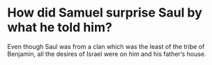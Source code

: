 # How did Samuel surprise Saul by what he told him?

Even though Saul was from a clan which was the least of the tribe of Benjamin, all the desires of Israel were on him and his father’s house.

